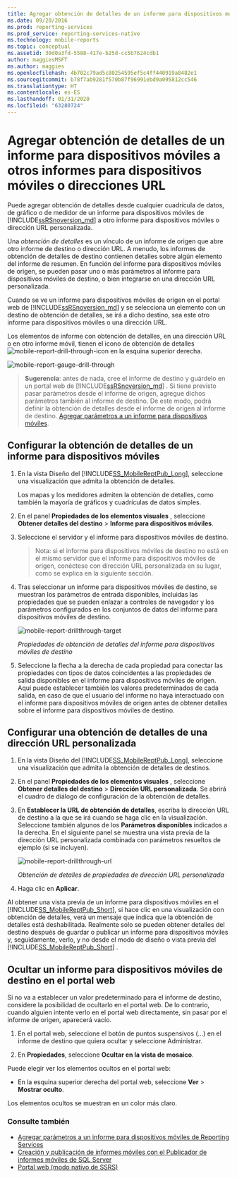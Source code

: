 ```yaml
---
title: Agregar obtención de detalles de un informe para dispositivos móviles a otros informes para dispositivos móviles o direcciones URL | Microsoft Docs
ms.date: 09/20/2016
ms.prod: reporting-services
ms.prod_service: reporting-services-native
ms.technology: mobile-reports
ms.topic: conceptual
ms.assetid: 30d0a3fd-5588-417e-b25d-cc5b7624cdb1
author: maggiesMSFT
ms.author: maggies
ms.openlocfilehash: 4b702c79ad5c80254595ef5c4ff440919a8482e1
ms.sourcegitcommit: b78f7ab9281f570b87f96991ebd9a095812cc546
ms.translationtype: HT
ms.contentlocale: es-ES
ms.lasthandoff: 01/31/2020
ms.locfileid: "63280724"
---
```

# <a name="add-drillthrough-from-a-mobile-report-to-other-mobile-reports-or-urls"></a>Agregar obtención de detalles de un informe para dispositivos móviles a otros informes para dispositivos móviles o direcciones URL
Puede agregar obtención de detalles desde cualquier cuadrícula de datos, de gráfico o de medidor de un informe para dispositivos móviles de [!INCLUDE[ssRSnoversion_md](../../includes/ssrsnoversion-md.md)] a otro informe para dispositivos móviles o dirección URL personalizada. 

Una *obtención de detalles*  es un vínculo de un informe de origen que abre otro informe de destino o dirección URL. A menudo, los informes de obtención de detalles de destino contienen detalles sobre algún elemento del informe de resumen. En función del informe para dispositivos móviles de origen, se pueden pasar uno o más parámetros al informe para dispositivos móviles de destino, o bien integrarse en una dirección URL personalizada.  
  
Cuando se ve un informe para dispositivos móviles de origen en el portal web de [!INCLUDE[ssRSnoversion_md](../../includes/ssrsnoversion-md.md)] y se selecciona un elemento con un destino de obtención de detalles, se irá a dicho destino, sea este otro informe para dispositivos móviles o una dirección URL.  

Los elementos de informe con obtención de detalles, en una dirección URL o en otro informe móvil, tienen el icono de obtención de detalles ![mobile-report-drill-through-icon](../../reporting-services/mobile-reports/media/mobile-report-drill-through-icon.png) en la esquina superior derecha.

![mobile-report-gauge-drill-through](../../reporting-services/mobile-reports/media/mobile-report-gauge-drill-through.png) 

>**Sugerencia**: antes de nada, cree el informe de destino y guárdelo en un portal web de [!INCLUDE[ssRSnoversion_md](../../includes/ssrsnoversion-md.md)] . Si tiene previsto pasar parámetros desde el informe de origen, agregue dichos parámetros también al informe de destino. De este modo, podrá definir la obtención de detalles desde el informe de origen al informe de destino. [Agregar parámetros a un informe para dispositivos móviles](../../reporting-services/mobile-reports/add-parameters-to-a-mobile-report-reporting-services.md).
 
## <a name="set-up-drillthrough-to-a-mobile-report"></a>Configurar la obtención de detalles de un informe para dispositivos móviles  

1. En la vista Diseño del [!INCLUDE[SS_MobileReptPub_Long](../../includes/ss-mobilereptpub-long.md)], seleccione una visualización que admita la obtención de detalles.   

   Los mapas y los medidores admiten la obtención de detalles, como también la mayoría de gráficos y cuadrículas de datos simples.
   
2. En el panel **Propiedades de los elementos visuales** , seleccione **Obtener detalles del destino** > **Informe para dispositivos móviles**.  
3. Seleccione el servidor y el informe para dispositivos móviles de destino.  

   >Nota: si el informe para dispositivos móviles de destino no está en el mismo servidor que el informe para dispositivos móviles de origen, conéctese con dirección URL personalizada en su lugar, como se explica en la siguiente sección.  
 
4. Tras seleccionar un informe para dispositivos móviles de destino, se muestran los parámetros de entrada disponibles, incluidas las propiedades que se pueden enlazar a controles de navegador y los parámetros configurados en los conjuntos de datos del informe para dispositivos móviles de destino.  

   ![mobile-report-drillthrough-target](../../reporting-services/mobile-reports/media/mobile-report-drillthrough-target.PNG)
   
   *Propiedades de obtención de detalles del informe para dispositivos móviles de destino*  
  
5. Seleccione la flecha a la derecha de cada propiedad para conectar las propiedades con tipos de datos coincidentes a las propiedades de salida disponibles en el informe para dispositivos móviles de origen. Aquí puede establecer también los valores predeterminados de cada salida, en caso de que el usuario del informe no haya interactuado con el informe para dispositivos móviles de origen antes de obtener detalles sobre el informe para dispositivos móviles de destino.  
  
## <a name="set-up-a-drillthrough-to-a-custom-url"></a>Configurar una obtención de detalles de una dirección URL personalizada  
  
1. En la vista Diseño del [!INCLUDE[SS_MobileReptPub_Long](../../includes/ss-mobilereptpub-long.md)], seleccione una visualización que admita la obtención de detalles de destinos.    
2. En el panel **Propiedades de los elementos visuales** , seleccione **Obtener detalles del destino** > **Dirección URL personalizada**.  Se abrirá el cuadro de diálogo de configuración de la obtención de detalles.  
  
3. En **Establecer la URL de obtención de detalles**, escriba la dirección URL de destino a la que se irá cuando se haga clic en la visualización. Seleccione también algunos de los **Parámetros disponibles** indicados a la derecha. En el siguiente panel se muestra una vista previa de la dirección URL personalizada combinada con parámetros resueltos de ejemplo (si se incluyen).  
  
   ![mobile-report-drillthrough-url](../../reporting-services/mobile-reports/media/mobile-report-drillthrough-url.PNG)
  
   *Obtención de detalles de propiedades de dirección URL personalizada*  
  
4. Haga clic en **Aplicar**.  

  
Al obtener una vista previa de un informe para dispositivos móviles en el [!INCLUDE[SS_MobileReptPub_Short](../../includes/ss-mobilereptpub-short.md)], si hace clic en una visualización con obtención de detalles, verá un mensaje que indica que la obtención de detalles está deshabilitada. Realmente solo se pueden obtener detalles del destino después de guardar o publicar un informe para dispositivos móviles y, seguidamente, verlo, y no desde el modo de diseño o vista previa del [!INCLUDE[SS_MobileReptPub_Short](../../includes/ss-mobilereptpub-short.md)] .  

## <a name="hide-a-target-mobile-report-on-the-web-portal"></a>Ocultar un informe para dispositivos móviles de destino en el portal web
Si no va a establecer un valor predeterminado para el informe de destino, considere la posibilidad de ocultarlo en el portal web. De lo contrario, cuando alguien intente verlo en el portal web directamente, sin pasar por el informe de origen, aparecerá vacío.

1. En el portal web, seleccione el botón de puntos suspensivos (...) en el informe de destino que quiera ocultar y seleccione Administrar.

2. En **Propiedades**, seleccione **Ocultar en la vista de mosaico**.

Puede elegir ver los elementos ocultos en el portal web: 

* En la esquina superior derecha del portal web, seleccione **Ver** > **Mostrar oculto**. 

Los elementos ocultos se muestran en un color más claro.
    
### <a name="see-also"></a>Consulte también  
 
* [Agregar parámetros a un informe para dispositivos móviles de Reporting Services](../../reporting-services/mobile-reports/add-parameters-to-a-mobile-report-reporting-services.md)
* [Creación y publicación de informes móviles con el Publicador de informes móviles de SQL Server](../../reporting-services/mobile-reports/create-mobile-reports-with-sql-server-mobile-report-publisher.md) 
* [Portal web (modo nativo de SSRS)](../../reporting-services/web-portal-ssrs-native-mode.md)

